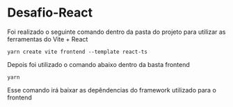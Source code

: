 # Desafio-React


Foi realizado o seguinte comando dentro da pasta do projeto para utilizar as ferramentas do Vite + React<br>
    
    yarn create vite frontend --template react-ts
Depois foi utilizado o comando abaixo dentro da basta frontend<br>

    yarn
    
Esse comando irá baixar as depêndencias do framework utilizado para o frontend
